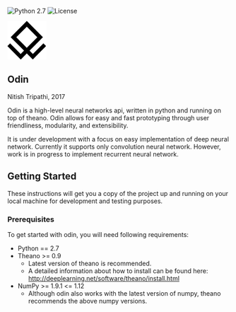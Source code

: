 ![Python 2.7](https://img.shields.io/badge/Python-2.7-blue.svg)
![License](https://img.shields.io/badge/Code%20License-MIT-blue.svg)

![](./docs/img/odin_small.png) 
## Odin


Nitish Tripathi, 2017

Odin is a high-level neural networks api, written in python and running on top of theano. Odin allows for easy and fast prototyping through user friendliness, modularity, and extensibility.
 
It is under development with a focus on easy implementation of deep neural network. Currently it supports only convolution neural network. However, work is in progress to implement recurrent neural network.

## Getting Started
These instructions will get you a copy of the project up and running on your local machine for development and testing purposes.

### Prerequisites

To get started with odin, you will need following requirements:
* Python == 2.7
* Theano >= 0.9
  * Latest version of theano is recommended.
  * A detailed information about how to install can be found here: http://deeplearning.net/software/theano/install.html
* NumPy >= 1.9.1 <= 1.12
  * Although odin also works with the latest version of numpy, theano recommends the above numpy versions.
